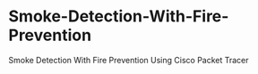 # Smoke-Detection-With-Fire-Prevention
Smoke Detection With Fire Prevention Using Cisco Packet Tracer

